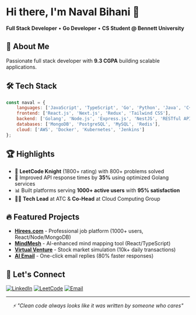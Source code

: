 # Hi there, I'm Naval Bihani 👋

**Full Stack Developer** • **Go Developer** • **CS Student @ Bennett University**

## 🚀 About Me
Passionate full stack developer with **9.3 CGPA** building scalable applications.

## 🛠️ Tech Stack
```javascript
const naval = {
    languages: ['JavaScript', 'TypeScript', 'Go', 'Python', 'Java', 'C++'],
    frontend: ['React.js', 'Next.js', 'Redux', 'Tailwind CSS'],
    backend: ['Golang', 'Node.js', 'Express.js', 'NestJS', 'RESTful APIs'],
    databases: ['MongoDB', 'PostgreSQL', 'MySQL', 'Redis'],
    cloud: ['AWS', 'Docker', 'Kubernetes', 'Jenkins']
};
```

## 🏆 Highlights
- 🥇 **LeetCode Knight** (1800+ rating) with 800+ problems solved
- 🚀 Improved API response times by **35%** using optimized Golang services
- 📊 Built platforms serving **1000+ active users** with **95% satisfaction**
- 👨‍💼 **Tech Lead** at ATC & **Co-Head** at Cloud Computing Group

## 🔥 Featured Projects
- **[Hirees.com](link)** - Professional job platform (1000+ users, React/Node/MongoDB)
- **[MindMesh](link)** - AI-enhanced mind mapping tool (React/TypeScript)
- **[Virtual Venture](link)** - Stock market simulation (10k+ daily transactions)
- **[AI Email](link)** - One-click email replies (80% faster responses)


## 🤝 Let's Connect
[![LinkedIn](https://img.shields.io/badge/-LinkedIn-0077B5?style=flat&logo=linkedin&logoColor=white)](https://linkedin.com/in/navalbihani15)
[![LeetCode](https://img.shields.io/badge/-LeetCode-FFA116?style=flat&logo=leetcode&logoColor=black)](https://leetcode.com/u/navalbihani15)
[![Email](https://img.shields.io/badge/-Email-D14836?style=flat&logo=gmail&logoColor=white)](mailto:navalbihani15@gmail.com)

---
<div align="center">
<i>⚡ "Clean code always looks like it was written by someone who cares"</i>
</div>
